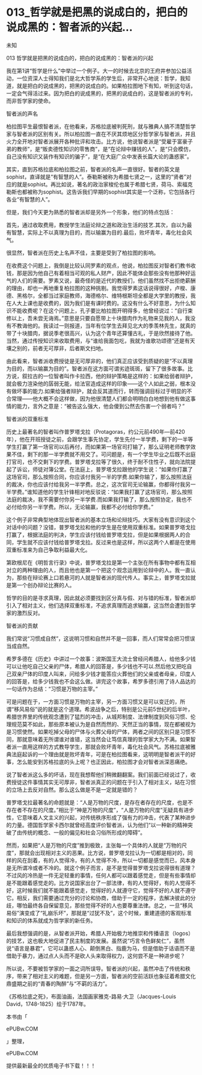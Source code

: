 # 013_哲学就是把黑的说成白的，把白的说成黑的：智者派的兴起...

未知

013 哲学就是把黑的说成白的，把白的说成黑的：智者派的兴起

我在第1讲“哲学是什么”中举过一个例子。大一的时候去北京的王府井参加公益活动，一位资深人士得知我们是北大哲学系的学生后，非常开心地说：哲学，我知道，就是把白的说成黑的，把黑的说成白的。如果柏拉图地下有知，听到这句话，一定会气得活过来。因为把白的说成黑的，把黑的说成白的，这是智者派的专利，而非哲学家的使命。

智者派的声名

柏拉图平生最恨智者派，在他看来，苏格拉底被判死刑，就与雅典人搞不清楚哲学家与智者派的区别有关。所以柏拉图一直在不厌其烦地区分哲学家与智者派，并且火力全开地对智者派展开各种批评和攻击。比方说，他说智者派是“受雇于富豪子弟的教师”，是“贩卖德性知识的零售商”，是“在论辩中赚钱的人”，是“只会模仿，自己没有知识又装作有知识的骗子”，是“在大庭广众中发表长篇大论的蛊惑家”。

其实，直到苏格拉底和柏拉图之前，智者派的名声一直很好。智者的英文是sophist，直译就是“有智慧的人”。泰勒斯被称为希腊七贤之一，这里的“贤者”对应的就是sophist。再比如说，著名的政治家梭伦也属于希腊七贤，荷马、索福克勒斯也都被称为sophist。这告诉我们早期的sophist其实是一个泛称，它包括各行各业“有智慧的人”。

但是，我们今天更为熟悉的智者派却是另外一个形象，他们的特点包括：

首先，通过收取费用，教授学生法庭论辩之道和政治生活的技艺.其次，自以为最有智慧，实际上不以真理为目的，而以输赢为目的.最后，败坏青年，毒化社会风气。

很显然，智者派在历史上名声不佳，主要是受到了柏拉图的影响。

在收费这个问题上，我倒是比较认同罗素的观点，他说，柏拉图反对智者们教书收钱，那是因为他自己有着相当可观的私人财产，因此不能体会那些没有他那种好运气的人们的需要。罗素又说，最奇怪的是近代的教授们，他们虽然找不出拒绝薪酬的理由，却也一再地重复柏拉图的这种挑剔。我觉得罗素这话说得很好，卢梭、康德、黑格尔，全都当过家庭教师，海德格尔、维特根斯坦全都是大学里的教授，我在人大上课也是收费的，因为我们是有课时费的。这没有什么不好意思，为什么知识不能收费呢？在这个问题上，孔子要比柏拉图开明得多，他曾经说过：“自行束修以上，吾未尝无诲焉。”意思是只要自愿带上十块腊肉作为礼物来见我的人，我没有不教诲他的。我读过一则报道，当年有位学生去拜见北大的季羡林先生，就真的带了十块腊肉，据说季老很高兴，认为这个青年还算懂古礼，于是欣然接待了他。当然，通过传授知识来收取费用，与“谁给我面包吃，我就为谁歌功颂德”还是有天壤之别的，前者无可厚非，后者斯文扫地。

由此看来，智者派收费授徒是无可厚非的，他们真正应该受到质疑的是“不以真理为目的，而以输赢为目的”。智者派在这方面可谓劣迹斑斑，留下了很多故事。比方说，叙拉古的一位智者叫作卡拉西，他的辩护策略是这样的：如果给弱者辩护，就会极力渲染他的孱弱无能，给法官造成这样的印象——这个人如此之弱，根本没有做坏事的能力.如果给强者辩护，就会反其道而行，转而强调目标过于明显的不合常理——他大概不会这样做，因为他很清楚人们都会明明白白地想到他有做这事情的能力，言外之意是：“被告这么强大，他会傻到公然去伤害一个弱者吗？”

智者派的双重标准

历史上最著名的智者叫作普罗塔戈拉（Protagoras，约公元前490年—前420年），他在开班授徒之前，会跟学生事先协定，学生先付一半学费，剩下的一半等学生打赢了第一场官司以后再付，而如果第一场官司打输了，那么证明老师教学效果不佳，剩下的那一半学费就不用交了。可问题是，有一个学生毕业之后既不出庭打官司，也不交剩下的学费。普罗塔戈拉等了很久，终于耐不住性子，就向法院提起了诉讼，师徒对簿公堂。在法庭上，普罗塔戈拉跟他的学生说：“如果你打赢了这场官司，那么按照合同，你应该付我另一半的学费.如果你输了，那么按照法庭的裁决，你也应该付给我另一半学费。总之，这次官司无论输赢，你都得付我另一半学费。”谁知道他的学生针锋相对地反驳说：“如果我打赢了这场官司，那么按照法庭的裁决，我不需要付你另一半学费.而如果我打输了，那么按照协定，我也不必付给你另一半学费。所以，无论输赢，我都不必付给你学费。”

这个例子非常典型地体现出智者派的基本立场和论辩技巧。大家有没有意识到这个对话中的问题？没错，普罗塔戈拉和他的学生是在使用双重标准。如果普罗塔戈拉打赢了，根据法庭的判决，学生应该付钱给普罗塔戈拉，但是如果根据两人的合同，学生就不应该付钱给普罗塔戈拉。反过来也是这样，所以这两个人都是在使用双重标准来为自己争取利益最大化。

第欧根尼在《明哲言行录》中说，普罗塔戈拉是第一个主张在所有事物中都有互相对立的两种理由的人，而且他也是第一个把这个观念运用到论辩中的人。我一直认为，那些在辩论赛上口若悬河的人就是智者派的现代传人。事实上，普罗塔戈拉就是第一个创办辩论比赛的人。

哲学的目的是寻求真理，因此就必须要找到区分真与假、对与错的标准，智者派却引入了相对主义，他们选择双重标准，不追求真理而追求输赢，这当然会遭到哲学家的激烈反对。

智者派的贡献

我们常说“习惯成自然”，这说明习惯和自然并不是一回事，而人们常常会把习惯误当成自然。

希罗多德在《历史》中讲过一个故事：波斯国王大流士曾经问希腊人，给他多少钱可以让他吃自己父亲的尸体，希腊人的回答是，多少钱也不可以.然后他又把吃自己双亲尸体的印度人叫来，问给多少钱才能答应火葬他们的父亲或者母亲，印度人的回答是，给多少钱我也不会这么做。讲完这个故事，希罗多德引用了诗人品达的一句话作为总结：“习惯是万物的主宰。”

可是问题在于，一方面习惯是万物的主宰，另一方面习惯又是可以变迁的，所谓“移风易俗”说的就是这个道理。希波战争之后，特别是公元前5世纪的后半叶，希腊世界里的传统观念遭到了猛烈的冲击，从城邦制度、法律制度到风俗习惯、伦理规范莫不如此，那些原本被认为是自然而然的、天然正当的事情，现在都被视为是习惯使然。如果吃掉父母的尸体与火葬父母的尸体，两者之间的区别只是习惯不同，那就意味着无所谓谁对谁错，这当然会让笃信真理的哲学家大为不满。如果智者派一直用这样的方式教导学生，那就会败坏青年，毒化社会风气。苏格拉底被雅典法庭起诉的一个理由就是败坏青年，可是在柏拉图看来，这明明是智者派干的好事，怎么能安到苏格拉底的头上呢？也正因此，柏拉图才会对智者派深恶痛绝。

说了智者派这么多的坏话，现在我想帮他们稍微翻翻案。我们前面已经说过了，收费授徒这件事情其实无可厚非，智者派真正的问题在于引入了相对主义，站在习惯的立场上去反对自然。那么这么做是不是一定就是错的？

普罗塔戈拉最著名的命题就是：“人是万物的尺度，是存在者存在的尺度，也是不存在者不存在的尺度。”相比于“神是万物的尺度”，“人是万物的尺度”无疑具有进步性，它意味着人文主义的兴起，对传统秩序形成了强有力的冲击，代表了某种进步的力量。德国哲学家卡西尔就曾经高度评价智者派，认为他们“以一种新的精神突破了由传统的概念、一般的偏见和社会习俗所形成的障碍”。

然而，如果把“人是万物的尺度”推到极致，主张每一个具体的人就是“万物的尺度”，那就会出现相对主义的恶果。比方说，普罗塔戈拉认为一切都是相对的，同样的风在刮着，有的人觉得冷，有的人觉得不冷，所以一切都是感觉而已，风本身是无所谓冷或者不冷的。就这个例子而言，是不是觉得普罗塔戈拉说得很有道理？不过风的冷热是一件无足轻重的事情，任何人都可以跟着感觉走，但是有些事情却是不能跟着感觉走的。比方说国家出台了一部法律，有的人觉得好，有的人觉得不好，这时候我们就不能跟着感觉走，觉得好的人就遵守它，觉得不好的人就不遵守它。相反，我们需要通过充分的讨论和协商，借助于一定的程序，去解决彼此的分歧，哪怕最终各自保留意见，那些觉得不好的人也要尊重法律。总之，一旦“移风易俗”演变成了“礼崩乐坏”，那就是“过犹不及”，这个时候，重建道德的客观标准和知识的体系就成为哲学家的新任务。

最后我想强调的是，从智者派开始，希腊人开始极力地推崇和传播语言（logos）的技艺，这也极大地促进了民主制度的发展。虽然说“巧言令色鲜矣仁”，虽然说“语言是暴君”，它可以蛊惑人心、颠倒黑白、指鹿为马，但是借助于话语而不是借助于暴力，通过点人头而不是砍人头来取得权力，这何尝不是一种进步呢？

所以说，不要被哲学家的一面之词所误导。智者派的兴起，虽然冲击了传统和秩序，带来了相对主义的难题，但是另一方面，智者派的空前活跃也象征着希腊文化鼎盛期之前的“青春的陶醉”与“不羁的活力”。

《苏格拉底之死》，布面油画，法国画家雅克-路易·大卫（Jacques-Louis David，1748-1825）绘于1787年。

本书由「

ePUBw.COM

」整理，

ePUBw.COM

提供最新最全的优质电子书下载！！！
